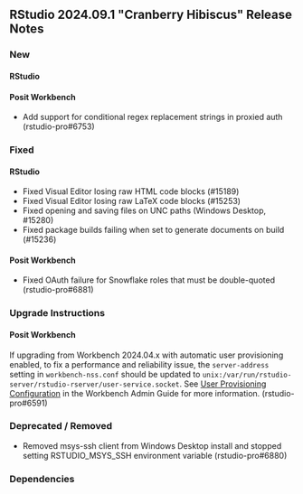 ## RStudio 2024.09.1 "Cranberry Hibiscus" Release Notes

### New

#### RStudio

#### Posit Workbench

- Add support for conditional regex replacement strings in proxied auth (rstudio-pro#6753)

### Fixed

#### RStudio

- Fixed Visual Editor losing raw HTML code blocks (#15189)
- Fixed Visual Editor losing raw LaTeX code blocks (#15253)
- Fixed opening and saving files on UNC paths (Windows Desktop, #15280)
- Fixed package builds failing when set to generate documents on build (#15236)

#### Posit Workbench

- Fixed OAuth failure for Snowflake roles that must be double-quoted (rstudio-pro#6881)

### Upgrade Instructions

#### Posit Workbench

If upgrading from Workbench 2024.04.x with automatic user provisioning enabled, to fix a performance and reliability issue, the `server-address` setting in `workbench-nss.conf` should be updated to `unix:/var/run/rstudio-server/rstudio-rserver/user-service.socket`. See [User Provisioning Configuration](https://docs.posit.co/ide/server-pro/user_provisioning/configuration.html) in the Workbench Admin Guide for more information. (rstudio-pro#6591)

### Deprecated / Removed

- Removed msys-ssh client from Windows Desktop install and stopped setting RSTUDIO_MSYS_SSH environment variable (rstudio-pro#6880)

### Dependencies
